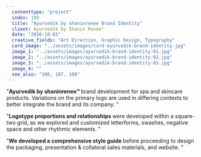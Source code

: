```yaml
---
  contenttype: "project"
  index: 109
  title: "Ayurvedik by shaninrenee Brand Identity"
  client: Ayurvedik by Shanin Renee"
  date: "2016-10-01"
  creative_fields: "Art Direction, Graphic Design, Typography"
  card_image: "../assets/images/card-ayurvedik-brand-identity.jpg"
  image_1: "../assets/images/ayurvedik-brand-identity-01.jpg"
  image_2: "../assets/images/ayurvedik-brand-identity-02.jpg"
  image_3: "../assets/images/ayurvedik-brand-identity-03.jpg"
  image_4: ""
  see_also: "106, 107, 108"
---
```


<p className=copy_A>"<strong>Ayurvedik by shaninrenee™ </strong> brand development for spa and skincare products. Variations on the primary logo are used in differing contexts to better integrate the brand and its company.
"</p>
<p className=copy_B>"<strong>Logotype proportions and relationships </strong> were developed within a square-two grid, as we explored and customized letterforms, swashes, negative space and other rhythmic elements.
"</p>
<p className=copy_C>"<strong>We developed a comprehensive style guide </strong> before proceeding to design the packaging, presentation & collateral sales materials, and website.
"</p>
<p className=copy_D></p>

